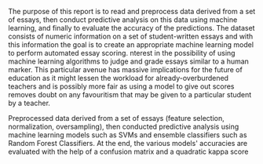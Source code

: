 The purpose of this report is to read and preprocess data derived from a set of essays, then conduct predictive analysis on this data using machine learning, and finally to evaluate the accuracy of the predictions. The dataset consists of numeric information on a set of student-written essays and with this information the goal is to create an appropriate machine learning model to perform automated essay scoring.
nterest in the possibility of using machine learning algorithms to judge and grade essays similar to a human marker. This particular avenue has massive implications for the future of education as it might lessen the workload for already-overburdened teachers and is possibly more fair as using a model to give out scores removes doubt on any favouritism that may be given to a particular student by a teacher.

Preprocessed data derived from a set of essays (feature selection, normalization, oversampling), then conducted predictive analysis using machine learning models such as SVMs and ensemble classifiers such as Random Forest Classifiers. At the end, the various models' accuracies are evaluated with the help of a confusion matrix and a quadratic kappa score
